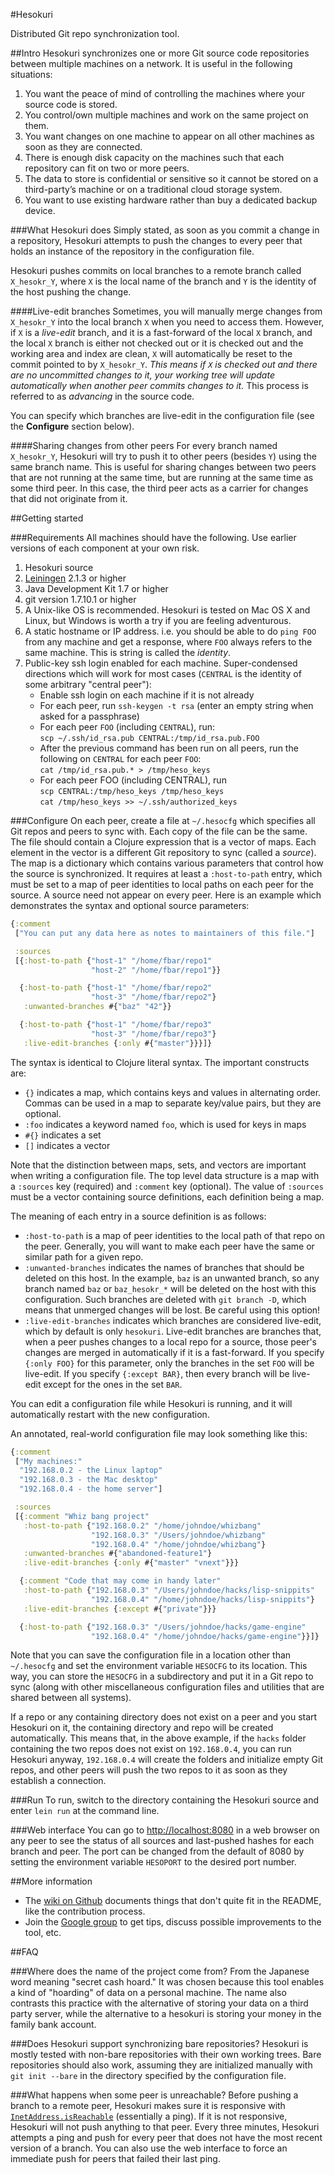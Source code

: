 #Hesokuri

Distributed Git repo synchronization tool.

##Intro
Hesokuri synchronizes one or more Git source code repositories between multiple
machines on a network. It is useful in the following situations:

1. You want the peace of mind of controlling the machines where your source code
   is stored.
2. You control/own multiple machines and work on the same project on them.
3. You want changes on one machine to appear on all other machines as soon as
   they are connected.
4. There is enough disk capacity on the machines such that each repository can
   fit on two or more peers.
5. The data to store is confidential or sensitive so it cannot be stored on a
   third-party’s machine or on a traditional cloud storage system.
6. You want to use existing hardware rather than buy a dedicated backup device.

###What Hesokuri does
Simply stated, as soon as you commit a change in a repository, Hesokuri attempts
to push the changes to every peer that holds an instance of the repository in
the configuration file.

Hesokuri pushes commits on local branches to a remote branch called
`X_hesokr_Y`, where `X` is the local name of the branch and `Y` is the identity
of the host pushing the change.

####Live-edit branches
Sometimes, you will manually merge changes from `X_hesokr_Y` into the local
branch `X` when you need to access them. However, if `X` is a _live-edit_
branch, and it is a fast-forward of the local `X` branch, and the local `X`
branch is either not checked out or it is checked out and the working area and
index are clean, `X` will automatically be reset to the commit pointed to by
`X_hesokr_Y`. _This means if `X` is checked out and there are no uncommitted
changes to it, your working tree will update automatically when another peer
commits changes to it._ This process is referred to as _advancing_ in the source
code.

You can specify which branches are live-edit in the configuration file (see the
**Configure** section below).

####Sharing changes from other peers
For every branch named `X_hesokr_Y`, Hesokuri will try to push it to other peers
(besides `Y`) using the same branch name. This is useful for sharing changes
between two peers that are not running at the same time, but are running at the
same time as some third peer. In this case, the third peer acts as a carrier for
changes that did not originate from it.

##Getting started

###Requirements
All machines should have the following. Use earlier versions of each component
at your own risk.

1. Hesokuri source
2. [Leiningen](http://leiningen.org/) 2.1.3 or higher
3. Java Development Kit 1.7 or higher
4. git version 1.7.10.1 or higher
5. A Unix-like OS is recommended. Hesokuri is tested on Mac OS X and Linux, but
   Windows is worth a try if you are feeling adventurous.
6. A static hostname or IP address. i.e. you should be able to do `ping FOO`
   from any machine and get a response, where `FOO` always refers to the same
   machine. This is string is called the _identity_.
7. Public-key ssh login enabled for each machine. Super-condensed directions
   which will work for most cases (`CENTRAL` is the identity of some arbitrary
   "central peer"):
   - Enable ssh login on each machine if it is not already
   - For each peer, run `ssh-keygen -t rsa` (enter an empty string when asked
     for a passphrase)
   - For each peer `FOO` (including `CENTRAL`), run:  
     `scp ~/.ssh/id_rsa.pub CENTRAL:/tmp/id_rsa.pub.FOO`
   - After the previous command has been run on all peers, run the following on
     `CENTRAL` for each peer `FOO`:  
     `cat /tmp/id_rsa.pub.* > /tmp/heso_keys`
   - For each peer FOO (including CENTRAL), run  
     `scp CENTRAL:/tmp/heso_keys /tmp/heso_keys`  
     `cat /tmp/heso_keys >> ~/.ssh/authorized_keys`

###Configure
On each peer, create a file at `~/.hesocfg` which specifies all Git repos and
peers to sync with. Each copy of the file can be the same. The file should
contain a Clojure expression that is a vector of maps. Each element in the
vector is a different Git repository to sync (called a _source_). The map is a
dictionary which contains various parameters that control how the source is
synchronized. It requires at least a `:host-to-path` entry, which must be set to
a map of peer identities to local paths on each peer for the source. A source
need not appear on every peer. Here is an example which demonstrates the syntax
and optional source parameters:

```Clojure
{:comment
 ["You can put any data here as notes to maintainers of this file."]

 :sources
 [{:host-to-path {"host-1" "/home/fbar/repo1"
                  "host-2" "/home/fbar/repo1"}}

  {:host-to-path {"host-1" "/home/fbar/repo2"
                  "host-3" "/home/fbar/repo2"}
   :unwanted-branches #{"baz" "42"}}

  {:host-to-path {"host-1" "/home/fbar/repo3"
                  "host-3" "/home/fbar/repo3"}
   :live-edit-branches {:only #{"master"}}}]}
```

The syntax is identical to Clojure literal syntax. The important constructs are:
* `{}` indicates a map, which contains keys and values in alternating order.
  Commas can be used in a map to separate key/value pairs, but they are
  optional.
* `:foo` indicates a keyword named `foo`, which is used for keys in maps
* `#{}` indicates a set
* `[]` indicates a vector

Note that the distinction between maps, sets, and vectors are important when
writing a configuration file. The top level data structure is a map with a
`:sources` key (required) and `:comment` key (optional). The value of `:sources`
must be a vector containing source definitions, each definition being a map.

The meaning of each entry in a source definition is as follows:
* `:host-to-path` is a map of peer identities to the local path of that repo on
  the peer. Generally, you will want to make each peer have the same or similar
  path for a given repo.
* `:unwanted-branches` indicates the names of branches that should be deleted on
  this host. In the example, `baz` is an unwanted branch, so any branch named
  `baz` or `baz_hesokr_*` will be deleted on the host with this configuration.
  Such branches are deleted with `git branch -D`, which means that unmerged
  changes will be lost. Be careful using this option!
* `:live-edit-branches` indicates which branches are considered live-edit, which
  by default is only `hesokuri`. Live-edit branches are branches that, when a
  peer pushes changes to a local repo for a source, those peer's changes are
  merged in automatically if it is a fast-forward. If you specify `{:only FOO}`
  for this parameter, only the branches in the set `FOO` will be live-edit. If
  you specify `{:except BAR}`, then every branch will be live-edit except for
  the ones in the set `BAR`. 

You can edit a configuration file while Hesokuri is running, and it will
automatically restart with the new configuration.

An annotated, real-world configuration file may look something like this:
```Clojure
{:comment
 ["My machines:"
  "192.168.0.2 - the Linux laptop"
  "192.168.0.3 - the Mac desktop"
  "192.168.0.4 - the home server"]

 :sources
 [{:comment "Whiz bang project"
   :host-to-path {"192.168.0.2" "/home/johndoe/whizbang"
                  "192.168.0.3" "/Users/johndoe/whizbang"
                  "192.168.0.4" "/home/johndoe/whizbang"}
   :unwanted-branches #{"abandoned-feature1"}
   :live-edit-branches {:only #{"master" "vnext"}}}

  {:comment "Code that may come in handy later"
   :host-to-path {"192.168.0.3" "/Users/johndoe/hacks/lisp-snippits"
                  "192.168.0.4" "/home/johndoe/hacks/lisp-snippits"}
   :live-edit-branches {:except #{"private"}}}

  {:host-to-path {"192.168.0.3" "/Users/johndoe/hacks/game-engine"
                  "192.168.0.4" "/home/johndoe/hacks/game-engine"}}]}
```

Note that you can save the configuration file in a location other than
`~/.hesocfg` and set the environment variable `HESOCFG` to its location. This
way, you can store the `HESOCFG` in a subdirectory and put it in a Git repo to
sync (along with other miscellaneous configuration files and utilities that are
shared between all systems).

If a repo or any containing directory does not exist on a peer and you start
Hesokuri on it, the containing directory and repo will be created automatically.
This means that, in the above example, if the `hacks` folder containing the two
repos does not exist on `192.168.0.4`, you can run Hesokuri anyway,
`192.168.0.4` will create the folders and initialize empty Git repos, and other
peers will push the two repos to it as soon as they establish a connection.

###Run
To run, switch to the directory containing the Hesokuri source and enter
`lein run` at the command line.

###Web interface
You can go to <http://localhost:8080> in a web browser on any peer to see the
status of all sources and last-pushed hashes for each branch and peer. The port
can be changed from the default of 8080 by setting the environment variable
`HESOPORT` to the desired port number.

##More information

- The [wiki on Github](https://github.com/google/hesokuri/wiki) documents
  things that don't quite fit in the README, like the contribution process.
- Join the [Google group](https://groups.google.com/forum/#!forum/hesokuri)
  to get tips, discuss possible improvements to the tool, etc.

##FAQ

###Where does the name of the project come from?
From the Japanese word meaning "secret cash hoard." It was chosen because this
tool enables a kind of "hoarding" of data on a personal machine. The name also
contrasts this practice with the alternative of storing your data on a third
party server, while the alternative to a hesokuri is storing your money in the
family bank account.

###Does Hesokuri support synchronizing bare repositories?
Hesokuri is mostly tested with non-bare repositories with their own working
trees. Bare repositories should also work, assuming they are initialized
manually with `git init --bare` in the directory specified by the configuration
file.

###What happens when some peer is unreachable?
Before pushing a branch to a remote peer, Hesokuri makes sure it is responsive
with [`InetAddress.isReachable`](http://goo.gl/VnJL7o) (essentially a ping). If
it is not responsive, Hesokuri will not push anything to that peer. Every three
minutes, Hesokuri attempts a ping and push for every peer that does not have the
most recent version of a branch. You can also use the web interface to force an
immediate push for peers that failed their last ping.
